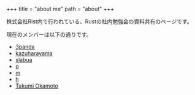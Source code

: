 +++
title = "about me"
path = "about"
+++

株式会社Rist内で行われている、Rustの社内勉強会の資料共有のページです。

現在のメンバーは以下の通りです。

- [3panda](https://github.com/3panda)
- [kazuharayama](https://github.com/kazuharayama)
- [slabua](https://github.com/slabua)
- [p](http://abcd.com)
- [m](http://abcd.com)
- [h](http://abcd.com) 
- [Takumi Okamoto](https://github.com/TakumiOkamotoRist/)


